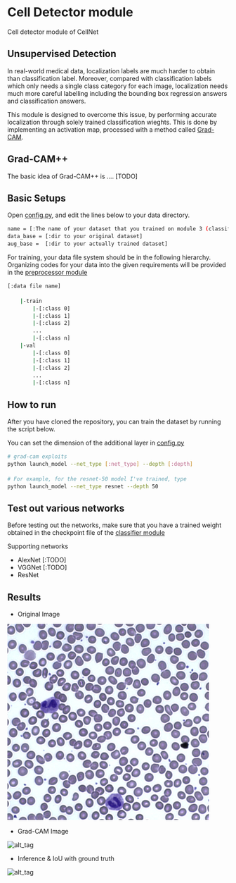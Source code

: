 Cell Detector module
================================================================================================
Cell detector module of CellNet

## Unsupervised Detection
In real-world medical data, localization labels are much harder to obtain than classification label.
Moreover, compared with classification labels which only needs a single class category for each image,
localization needs much more careful labelling including the bounding box regression answers and classification answers.

This module is designed to overcome this issue, by performing accurate localization through solely trained classification wieghts.
This is done by implementing an activation map, processed with a method called [Grad-CAM](http://openaccess.thecvf.com/content_ICCV_2017/papers/Selvaraju_Grad-CAM_Visual_Explanations_ICCV_2017_paper.pdf).

## Grad-CAM++
The basic idea of Grad-CAM++ is ....
[TODO]

## Basic Setups
Open [config.py](./config.py), and edit the lines below to your data directory.

```bash
name = [:The name of your dataset that you trained on module 3 (classifier)]
data_base = [:dir to your original dataset]
aug_base =  [:dir to your actually trained dataset]
```

For training, your data file system should be in the following hierarchy.
Organizing codes for your data into the given requirements will be provided in the [preprocessor module](../1_preprocessor)

```bash
[:data file name]

    |-train
        |-[:class 0]
        |-[:class 1]
        |-[:class 2]
        ...
        |-[:class n]
    |-val
        |-[:class 0]
        |-[:class 1]
        |-[:class 2]
        ...
        |-[:class n]
```

## How to run
After you have cloned the repository, you can train the dataset by running the script below.

You can set the dimension of the additional layer in [config.py](./config.py)

```bash
# grad-cam exploits
python launch_model --net_type [:net_type] --depth [:depth]

# For example, for the resnet-50 model I've trained, type
python launch_model --net_type resnet --depth 50
```

## Test out various networks
Before testing out the networks, make sure that you have a trained weight obtained in the checkpoint file of the [classifier module](../3_classifier)

Supporting networks
- AlexNet [:TODO]
- VGGNet  [:TODO]
- ResNet

## Results

- Original Image

![alt_tag](../imgs/input.png)

- Grad-CAM Image

![alt_tag](../imgs/heatmap_out.png)

- Inference & IoU with ground truth

![alt_tag](../imgs/output.png)

